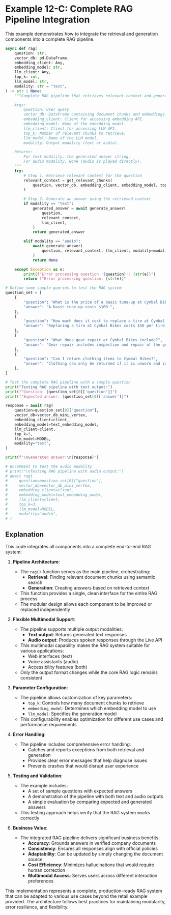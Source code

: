 # Example 12-C: Complete RAG Pipeline Integration

This example demonstrates how to integrate the retrieval and generation components into a complete RAG pipeline.

```python
async def rag(
    question: str,
    vector_db: pd.DataFrame,
    embedding_client: Any,
    embedding_model: str,
    llm_client: Any,
    top_k: int,
    llm_model: str,
    modality: str = "text",
) -> str | None:
    """Complete RAG pipeline that retrieves relevant context and generates answers.

    Args:
        question: User query.
        vector_db: DataFrame containing document chunks and embeddings.
        embedding_client: Client for accessing embedding API.
        embedding_model: Name of the embedding model.
        llm_client: Client for accessing LLM API.
        top_k: Number of relevant chunks to retrieve.
        llm_model: Name of the LLM model.
        modality: Output modality (text or audio).

    Returns:
        For text modality, the generated answer string.
        For audio modality, None (audio is played directly).
    """
    try:
        # Step 1: Retrieve relevant context for the question
        relevant_context = get_relevant_chunks(
            question, vector_db, embedding_client, embedding_model, top_k=top_k
        )

        # Step 2: Generate an answer using the retrieved context
        if modality == "text":
            generated_answer = await generate_answer(
                question,
                relevant_context,
                llm_client,
            )
            return generated_answer

        elif modality == "audio":
            await generate_answer(
                question, relevant_context, llm_client, modality=modality
            )
            return None

    except Exception as e:
        print(f"Error processing question '{question}': {str(e)}")
        return f"Error processing question: {str(e)}"

# Define some sample queries to test the RAG system
question_set = [
    {
        "question": "What is the price of a basic tune-up at Cymbal Bikes?",
        "answer": "A basic tune-up costs $100.",
    },
    {
        "question": "How much does it cost to replace a tire at Cymbal Bikes?",
        "answer": "Replacing a tire at Cymbal Bikes costs $50 per tire.",
    },
    {
        "question": "What does gear repair at Cymbal Bikes include?",
        "answer": "Gear repair includes inspection and repair of the gears, including replacement of chainrings, cogs, and cables as needed.",
    },
    {
        "question": "Can I return clothing items to Cymbal Bikes?",
        "answer": "Clothing can only be returned if it is unworn and in the original packaging.",
    },
]

# Test the complete RAG pipeline with a sample question
print("Testing RAG pipeline with text output:")
print(f"Question: {question_set[0]['question']}")
print(f"Expected answer: {question_set[0]['answer']}")

response = await rag(
    question=question_set[0]["question"],
    vector_db=vector_db_mini_vertex,
    embedding_client=client,
    embedding_model=text_embedding_model,
    llm_client=client,
    top_k=3,
    llm_model=MODEL,
    modality="text",
)

print(f"\nGenerated answer:\n{response}")

# Uncomment to test the audio modality
# print("\nTesting RAG pipeline with audio output:")
# await rag(
#     question=question_set[0]["question"],
#     vector_db=vector_db_mini_vertex,
#     embedding_client=client,
#     embedding_model=text_embedding_model,
#     llm_client=client,
#     top_k=3,
#     llm_model=MODEL,
#     modality="audio",
# )
```

## Explanation

This code integrates all components into a complete end-to-end RAG system:

1. **Pipeline Architecture**:

   - The `rag()` function serves as the main pipeline, orchestrating:
     - **Retrieval**: Finding relevant document chunks using semantic search
     - **Generation**: Creating answers based on retrieved context
   - This function provides a single, clean interface for the entire RAG process
   - The modular design allows each component to be improved or replaced independently

2. **Flexible Multimodal Support**:

   - The pipeline supports multiple output modalities:
     - **Text output**: Returns generated text responses
     - **Audio output**: Produces spoken responses through the Live API
   - This multimodal capability makes the RAG system suitable for various applications:
     - Web interfaces (text)
     - Voice assistants (audio)
     - Accessibility features (both)
   - Only the output format changes while the core RAG logic remains consistent

3. **Parameter Configuration**:

   - The pipeline allows customization of key parameters:
     - `top_k`: Controls how many document chunks to retrieve
     - `embedding_model`: Determines which embedding model to use
     - `llm_model`: Specifies the generation model
   - This configurability enables optimization for different use cases and performance requirements

4. **Error Handling**:

   - The pipeline includes comprehensive error handling:
     - Catches and reports exceptions from both retrieval and generation
     - Provides clear error messages that help diagnose issues
     - Prevents crashes that would disrupt user experience

5. **Testing and Validation**:

   - The example includes:
     - A set of sample questions with expected answers
     - A demonstration of the pipeline with both text and audio outputs
     - A simple evaluation by comparing expected and generated answers
   - This testing approach helps verify that the RAG system works correctly

6. **Business Value**:
   - The integrated RAG pipeline delivers significant business benefits:
     - **Accuracy**: Grounds answers in verified company documents
     - **Consistency**: Ensures all responses align with official policies
     - **Adaptability**: Can be updated by simply changing the document source
     - **Cost Efficiency**: Minimizes hallucinations that would require human correction
     - **Multimodal Access**: Serves users across different interaction preferences

This implementation represents a complete, production-ready RAG system that can be adapted to various use cases beyond the retail example provided. The architecture follows best practices for maintaining modularity, error resilience, and flexibility.
